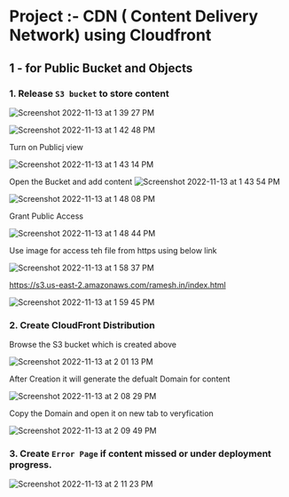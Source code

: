 # Project :- CDN ( Content Delivery Network) using Cloudfront



## 1 - for Public Bucket and Objects 


### 1.  Release `S3 bucket` to store content


![Screenshot 2022-11-13 at 1 39 27 PM](https://user-images.githubusercontent.com/111989928/201512338-fd3da6c9-bb8c-460e-bc87-6fd285d3f15f.png)


![Screenshot 2022-11-13 at 1 42 48 PM](https://user-images.githubusercontent.com/111989928/201512365-494c8d09-af45-403a-881c-ae9b929ef023.png)


Turn on Publicj view

![Screenshot 2022-11-13 at 1 43 14 PM](https://user-images.githubusercontent.com/111989928/201512377-c52e20f9-36cd-41d8-8de5-f5461f6d4628.png)


Open the Bucket and add content
![Screenshot 2022-11-13 at 1 43 54 PM](https://user-images.githubusercontent.com/111989928/201512399-05b835ba-5262-4b12-9ddd-07c71c37b391.png)


![Screenshot 2022-11-13 at 1 48 08 PM](https://user-images.githubusercontent.com/111989928/201512529-f2a8520c-2508-4f4c-ad97-3f44124daf74.png)

Grant Public Access

![Screenshot 2022-11-13 at 1 48 44 PM](https://user-images.githubusercontent.com/111989928/201512559-955f2004-e7c3-4c05-8b5b-ed5ab2828ac7.png)

Use image for access teh file from https using below link

![Screenshot 2022-11-13 at 1 58 37 PM](https://user-images.githubusercontent.com/111989928/201512873-dee8d534-588a-4a3a-86ad-946e1d77ff9d.png)



https://s3.us-east-2.amazonaws.com/ramesh.in/index.html

![Screenshot 2022-11-13 at 1 59 45 PM](https://user-images.githubusercontent.com/111989928/201512904-cad267de-e5b3-407d-9449-7871ee613bb0.png)



### 2. Create CloudFront Distribution

Browse the S3 bucket which is created above

![Screenshot 2022-11-13 at 2 01 13 PM](https://user-images.githubusercontent.com/111989928/201512955-ee47f17e-ca60-4c33-8057-8fd593885b1d.png)

After Creation it will generate the defualt Domain for content

![Screenshot 2022-11-13 at 2 08 29 PM](https://user-images.githubusercontent.com/111989928/201513236-a8efe225-36f4-462b-9ae0-2cc8bdef8ca1.png)

Copy the Domain and open it on new tab to veryfication

![Screenshot 2022-11-13 at 2 09 49 PM](https://user-images.githubusercontent.com/111989928/201513268-3d20f0aa-4f18-454a-b1ee-be0c102a7c36.png)


###  3. Create `Error Page` if content missed or under deployment progress.

![Screenshot 2022-11-13 at 2 11 23 PM](https://user-images.githubusercontent.com/111989928/201513354-7e165941-8521-4924-bca6-4ea8f2053d07.png)




